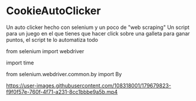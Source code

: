 # CookieAutoClicker
Un auto clicker hecho con selenium y un poco de "web scraping"
Un script para un juego en el que tienes que hacer click sobre una galleta para ganar puntos, el script te lo automatiza todo




from selenium import webdriver


import time


from selenium.webdriver.common.by import By


https://user-images.githubusercontent.com/108318001/179679823-f9f0f57e-760f-4f71-a231-8cc1bbbe9a5b.mp4

